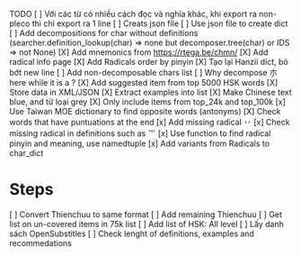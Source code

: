 TODO
[ ] Với các từ có nhiều cách đọc và nghĩa khác, khi export ra non-pleco thì chỉ export ra 1 line
[ ] Creats json file
[ ] Use json file to create dict
[ ] Add decompositions for char without definitions (searcher.definition_lookup(char) => none but decomposer.tree(char) or IDS => not None)
[X] Add mnemonics from https://rtega.be/chmn/
[X] Add radical info page
[X] Add Radicals order by pinyin
[X] Tạo lại Hanzii dict, bỏ bớt new line
[ ] Add non-decomposable chars list
[ ] Why decompose 朩 here while it is a ? 
[X] Add suggested item from top 5000 HSK words
[X] Store data in XML/JSON
[X] Extract examples into list
[X] Make Chinese text blue, and từ loại grey
[X] Only include items from top_24k and top_100k
[x] Use Taiwan MOE dictionary to find opposite words (antonyms)
[X] Check words that have puntuations at the end
[x] Add missing radical 丷
[x] Check missing radical in definitions such as ⺌
[x] Use function to find radical pinyin and meaning, use namedtuple
[x] Add variants from Radicals to char_dict

# Steps
[ ] Convert Thienchuu to same format
[ ] Add remaining Thienchuu
[ ] Get list on un-covered items in 75k list
[ ] Add list of HSK: All level
[ ] Lấy danh sách OpenSubstitles 
[ ] Check lenght of definitions, examples and recommedations

